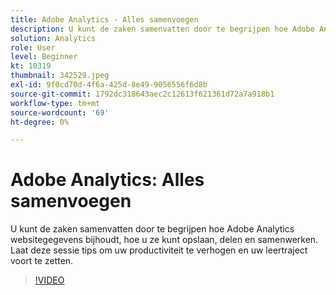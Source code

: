 ```yaml
---
title: Adobe Analytics - Alles samenvoegen
description: U kunt de zaken samenvatten door te begrijpen hoe Adobe Analytics websitegegevens bijhoudt, hoe u ze kunt opslaan, delen en samenwerken. Laat deze sessie tips om uw productiviteit te verhogen.
solution: Analytics
role: User
level: Beginner
kt: 10319
thumbnail: 342529.jpeg
exl-id: 9f0cd70d-4f6a-425d-8e49-9056556f6d8b
source-git-commit: 1792dc318643aec2c12613f621361d72a7a918b1
workflow-type: tm+mt
source-wordcount: '69'
ht-degree: 0%

---
```


# Adobe Analytics: Alles samenvoegen

U kunt de zaken samenvatten door te begrijpen hoe Adobe Analytics websitegegevens bijhoudt, hoe u ze kunt opslaan, delen en samenwerken. Laat deze sessie tips om uw productiviteit te verhogen en uw leertraject voort te zetten.

>[!VIDEO](https://video.tv.adobe.com/v/342529/?quality=12&learn=on)

